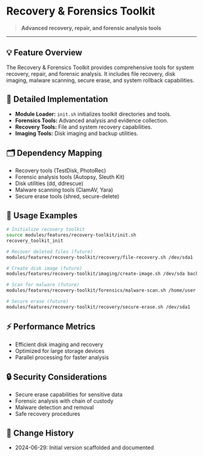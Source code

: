 # Recovery & Forensics Toolkit

> **Advanced recovery, repair, and forensic analysis tools**

---

## 💡 Feature Overview
The Recovery & Forensics Toolkit provides comprehensive tools for system recovery, repair, and forensic analysis. It includes file recovery, disk imaging, malware scanning, secure erase, and system rollback capabilities.

## 🧠 Detailed Implementation
- **Module Loader:** `init.sh` initializes toolkit directories and tools.
- **Forensics Tools:** Advanced analysis and evidence collection.
- **Recovery Tools:** File and system recovery capabilities.
- **Imaging Tools:** Disk imaging and backup utilities.

## 🗂️ Dependency Mapping
- Recovery tools (TestDisk, PhotoRec)
- Forensic analysis tools (Autopsy, Sleuth Kit)
- Disk utilities (dd, ddrescue)
- Malware scanning tools (ClamAV, Yara)
- Secure erase tools (shred, secure-delete)

## 🧩 Usage Examples
```sh
# Initialize recovery toolkit
source modules/features/recovery-toolkit/init.sh
recovery_toolkit_init

# Recover deleted files (future)
modules/features/recovery-toolkit/recovery/file-recovery.sh /dev/sda1

# Create disk image (future)
modules/features/recovery-toolkit/imaging/create-image.sh /dev/sda backup.img

# Scan for malware (future)
modules/features/recovery-toolkit/forensics/malware-scan.sh /home/user

# Secure erase (future)
modules/features/recovery-toolkit/recovery/secure-erase.sh /dev/sda1
```

## ⚡ Performance Metrics
- Efficient disk imaging and recovery
- Optimized for large storage devices
- Parallel processing for faster analysis

## 🔒 Security Considerations
- Secure erase capabilities for sensitive data
- Forensic analysis with chain of custody
- Malware detection and removal
- Safe recovery procedures

## 📜 Change History
- 2024-06-29: Initial version scaffolded and documented 